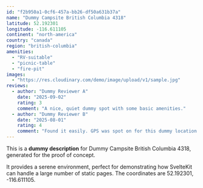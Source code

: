 ```yaml
---
id: "f2b950a1-0cf6-457a-bb26-df50a631b37a"
name: "Dummy Campsite British Columbia 4318"
latitude: 52.192301
longitude: -116.611105
continent: "north-america"
country: "canada"
region: "british-columbia"
amenities:
  - "RV-suitable"
  - "picnic-table"
  - "fire-pit"
images:
  - "https://res.cloudinary.com/demo/image/upload/v1/sample.jpg"
reviews:
  - author: "Dummy Reviewer A"
    date: "2025-09-02"
    rating: 3
    comment: "A nice, quiet dummy spot with some basic amenities."
  - author: "Dummy Reviewer B"
    date: "2025-08-01"
    rating: 4
    comment: "Found it easily. GPS was spot on for this dummy location."
---
```


This is a **dummy description** for Dummy Campsite British Columbia 4318, generated for the proof of concept.

It provides a serene environment, perfect for demonstrating how SvelteKit can handle a large number of static pages. The coordinates are 52.192301, -116.611105.
